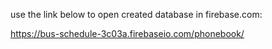 use the link below to open created database in firebase.com:

https://bus-schedule-3c03a.firebaseio.com/phonebook/
